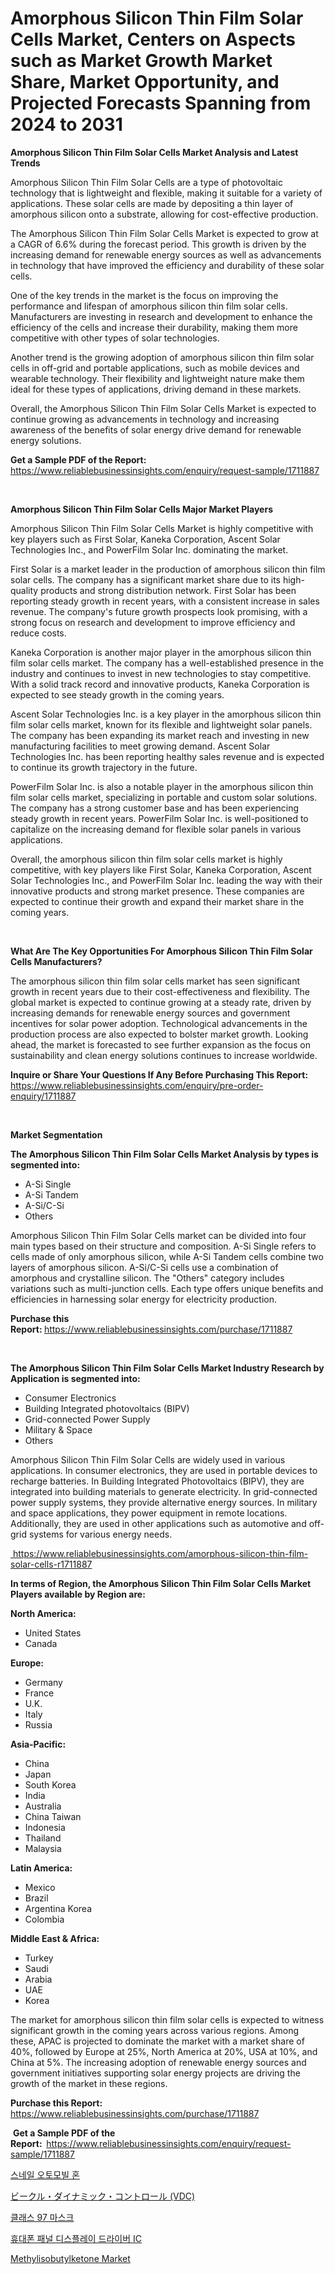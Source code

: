 <p><h1>Amorphous Silicon Thin Film Solar Cells Market, Centers on Aspects such as Market Growth Market Share, Market Opportunity, and Projected Forecasts Spanning from 2024 to 2031</h1></p><p><strong>Amorphous Silicon Thin Film Solar Cells Market Analysis and Latest Trends</strong></p>
<p><p>Amorphous Silicon Thin Film Solar Cells are a type of photovoltaic technology that is lightweight and flexible, making it suitable for a variety of applications. These solar cells are made by depositing a thin layer of amorphous silicon onto a substrate, allowing for cost-effective production.</p><p>The Amorphous Silicon Thin Film Solar Cells Market is expected to grow at a CAGR of 6.6% during the forecast period. This growth is driven by the increasing demand for renewable energy sources as well as advancements in technology that have improved the efficiency and durability of these solar cells.</p><p>One of the key trends in the market is the focus on improving the performance and lifespan of amorphous silicon thin film solar cells. Manufacturers are investing in research and development to enhance the efficiency of the cells and increase their durability, making them more competitive with other types of solar technologies.</p><p>Another trend is the growing adoption of amorphous silicon thin film solar cells in off-grid and portable applications, such as mobile devices and wearable technology. Their flexibility and lightweight nature make them ideal for these types of applications, driving demand in these markets.</p><p>Overall, the Amorphous Silicon Thin Film Solar Cells Market is expected to continue growing as advancements in technology and increasing awareness of the benefits of solar energy drive demand for renewable energy solutions.</p></p>
<p><strong>Get a Sample PDF of the Report:&nbsp;</strong> <a href="https://www.reliablebusinessinsights.com/enquiry/request-sample/1711887">https://www.reliablebusinessinsights.com/enquiry/request-sample/1711887</a></p>
<p>&nbsp;</p>
<p><strong>Amorphous Silicon Thin Film Solar Cells Major Market Players</strong></p>
<p><p>Amorphous Silicon Thin Film Solar Cells Market is highly competitive with key players such as First Solar, Kaneka Corporation, Ascent Solar Technologies Inc., and PowerFilm Solar Inc. dominating the market. </p><p>First Solar is a market leader in the production of amorphous silicon thin film solar cells. The company has a significant market share due to its high-quality products and strong distribution network. First Solar has been reporting steady growth in recent years, with a consistent increase in sales revenue. The company's future growth prospects look promising, with a strong focus on research and development to improve efficiency and reduce costs.</p><p>Kaneka Corporation is another major player in the amorphous silicon thin film solar cells market. The company has a well-established presence in the industry and continues to invest in new technologies to stay competitive. With a solid track record and innovative products, Kaneka Corporation is expected to see steady growth in the coming years.</p><p>Ascent Solar Technologies Inc. is a key player in the amorphous silicon thin film solar cells market, known for its flexible and lightweight solar panels. The company has been expanding its market reach and investing in new manufacturing facilities to meet growing demand. Ascent Solar Technologies Inc. has been reporting healthy sales revenue and is expected to continue its growth trajectory in the future.</p><p>PowerFilm Solar Inc. is also a notable player in the amorphous silicon thin film solar cells market, specializing in portable and custom solar solutions. The company has a strong customer base and has been experiencing steady growth in recent years. PowerFilm Solar Inc. is well-positioned to capitalize on the increasing demand for flexible solar panels in various applications.</p><p>Overall, the amorphous silicon thin film solar cells market is highly competitive, with key players like First Solar, Kaneka Corporation, Ascent Solar Technologies Inc., and PowerFilm Solar Inc. leading the way with their innovative products and strong market presence. These companies are expected to continue their growth and expand their market share in the coming years.</p></p>
<p>&nbsp;</p>
<p><strong>What Are The Key Opportunities For Amorphous Silicon Thin Film Solar Cells Manufacturers?</strong></p>
<p><p>The amorphous silicon thin film solar cells market has seen significant growth in recent years due to their cost-effectiveness and flexibility. The global market is expected to continue growing at a steady rate, driven by increasing demands for renewable energy sources and government incentives for solar power adoption. Technological advancements in the production process are also expected to bolster market growth. Looking ahead, the market is forecasted to see further expansion as the focus on sustainability and clean energy solutions continues to increase worldwide.</p></p>
<p><strong>Inquire or Share Your Questions If Any Before Purchasing This Report:</strong> <a href="https://www.reliablebusinessinsights.com/enquiry/pre-order-enquiry/1711887">https://www.reliablebusinessinsights.com/enquiry/pre-order-enquiry/1711887</a></p>
<p>&nbsp;</p>
<p><strong>Market Segmentation</strong></p>
<p><strong>The Amorphous Silicon Thin Film Solar Cells Market Analysis by types is segmented into:</strong></p>
<p><ul><li>A-Si Single</li><li>A-Si Tandem</li><li>A-Si/C-Si</li><li>Others</li></ul></p>
<p><p>Amorphous Silicon Thin Film Solar Cells market can be divided into four main types based on their structure and composition. A-Si Single refers to cells made of only amorphous silicon, while A-Si Tandem cells combine two layers of amorphous silicon. A-Si/C-Si cells use a combination of amorphous and crystalline silicon. The "Others" category includes variations such as multi-junction cells. Each type offers unique benefits and efficiencies in harnessing solar energy for electricity production.</p></p>
<p><strong>Purchase this Report:&nbsp;</strong><a href="https://www.reliablebusinessinsights.com/purchase/1711887">https://www.reliablebusinessinsights.com/purchase/1711887</a></p>
<p>&nbsp;</p>
<p><strong>The Amorphous Silicon Thin Film Solar Cells Market Industry Research by Application is segmented into:</strong></p>
<p><ul><li>Consumer Electronics</li><li>Building Integrated photovoltaics (BIPV)</li><li>Grid-connected Power Supply</li><li>Military & Space</li><li>Others</li></ul></p>
<p><p>Amorphous Silicon Thin Film Solar Cells are widely used in various applications. In consumer electronics, they are used in portable devices to recharge batteries. In Building Integrated Photovoltaics (BIPV), they are integrated into building materials to generate electricity. In grid-connected power supply systems, they provide alternative energy sources. In military and space applications, they power equipment in remote locations. Additionally, they are used in other applications such as automotive and off-grid systems for various energy needs.</p></p>
<p><a href="https://www.reliablebusinessinsights.com/amorphous-silicon-thin-film-solar-cells-r1711887">&nbsp;https://www.reliablebusinessinsights.com/amorphous-silicon-thin-film-solar-cells-r1711887</a></p>
<p><strong>In terms of Region, the Amorphous Silicon Thin Film Solar Cells Market Players available by Region are:</strong></p>
<p>
    <p> <strong> North America: </strong>
        <ul>
            <li>United States</li>
            <li>Canada</li>
        </ul>
        </p> 
    <p> <strong> Europe: </strong>
        <ul>
            <li>Germany</li>
            <li>France</li>
            <li>U.K.</li>
            <li>Italy</li>
            <li>Russia</li>
        </ul>
        </p> 
    <p> <strong> Asia-Pacific: </strong>
        <ul>
            <li>China</li>
            <li>Japan</li>
            <li>South Korea</li>
            <li>India</li>
            <li>Australia</li>
            <li>China Taiwan</li>
            <li>Indonesia</li>
            <li>Thailand</li>
            <li>Malaysia</li>
        </ul>
        </p> 
    <p> <strong> Latin America: </strong>
        <ul>
            <li>Mexico</li>
            <li>Brazil</li>
            <li>Argentina Korea</li>
            <li>Colombia</li>
        </ul>
        </p> 
    <p> <strong> Middle East & Africa: </strong>
        <ul>
            <li>Turkey</li>
            <li>Saudi</li>
            <li>Arabia</li>
            <li>UAE</li>
            <li>Korea</li>
        </ul>
    </p>
    </p>
<p><p>The market for amorphous silicon thin film solar cells is expected to witness significant growth in the coming years across various regions. Among these, APAC is projected to dominate the market with a market share of 40%, followed by Europe at 25%, North America at 20%, USA at 10%, and China at 5%. The increasing adoption of renewable energy sources and government initiatives supporting solar energy projects are driving the growth of the market in these regions.</p></p>
<p><strong>Purchase this Report: </strong><a href="https://www.reliablebusinessinsights.com/purchase/1711887">https://www.reliablebusinessinsights.com/purchase/1711887</a></p>
<p>&nbsp;<strong>Get a Sample PDF of the Report:&nbsp;&nbsp;</strong><a href="https://www.reliablebusinessinsights.com/enquiry/request-sample/1711887">https://www.reliablebusinessinsights.com/enquiry/request-sample/1711887</a></p>
<p><strong></strong></p>
<p><p><a href="https://github.com/asratman/Market-Research-Report-List-1/blob/main/2413356107277.md">스네일 오토모빌 혼</a></p><p><a href="https://medium.com/@brayanborer2023/%E8%87%AA%E5%8B%95%E8%BB%8A%E3%83%80%E3%82%A4%E3%83%8A%E3%83%9F%E3%83%83%E3%82%AF%E3%82%B3%E3%83%B3%E3%83%88%E3%83%AD%E3%83%BC%E3%83%AB-vdc-%E5%B8%82%E5%A0%B4%E3%83%AC%E3%83%9D%E3%83%BC%E3%83%88%E3%81%AF-%E3%81%93%E3%81%AE%E5%B8%82%E5%A0%B4%E3%81%AE%E6%9C%80%E6%96%B0%E3%81%AE%E3%83%88%E3%83%AC%E3%83%B3%E3%83%89%E3%81%A8%E6%88%90%E9%95%B7%E6%A9%9F%E4%BC%9A%E3%82%92%E6%98%8E%E3%82%89%E3%81%8B%E3%81%AB%E3%81%97%E3%81%A6%E3%81%84%E3%81%BE%E3%81%99-276472a39f85">ビークル・ダイナミック・コントロール (VDC)</a></p><p><a href="https://github.com/OliverBarry1954/Market-Research-Report-List-1/blob/main/1860276107278.md">클래스 97 마스크</a></p><p><a href="https://medium.com/@allanchulist567567jdf/%ED%9C%B4%EB%8C%80-%EC%A0%84%ED%99%94-%ED%8C%A8%EB%84%90-%EB%94%94%EC%8A%A4%ED%94%8C%EB%A0%88%EC%9D%B4-%EB%93%9C%EB%9D%BC%EC%9D%B4%EB%B2%84-ic-%EC%8B%9C%EC%9E%A5-%EA%B7%9C%EB%AA%A8-%EB%B0%8F-%EC%A0%90%EC%9C%A0%EC%9C%A8-%EB%B6%84%EC%84%9D-%EC%84%B1%EC%9E%A5-%ED%8A%B8%EB%A0%8C%EB%93%9C-%EB%B0%8F-%EC%98%88%EC%B8%A1-2024-2031-2a5a8abb06bc">휴대폰 패널 디스플레이 드라이버 IC</a></p><p><a href="https://github.com/AKSHATREPORTPRIME/Market-Research-Report-List-4/blob/main/methylisobutylketone-market.md">Methylisobutylketone Market</a></p></p>